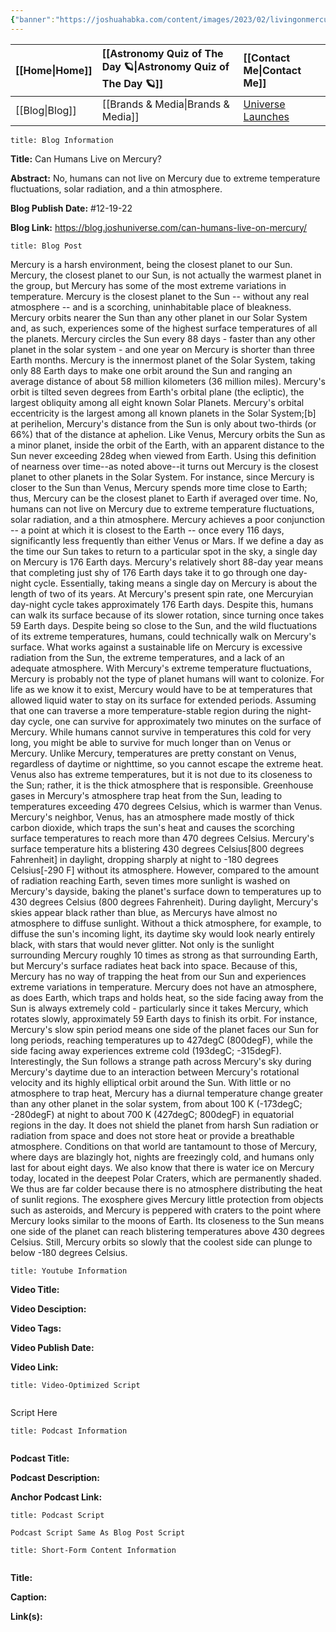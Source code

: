 ```yaml
---
{"banner":"https://joshuahabka.com/content/images/2023/02/livingonmercury--1-.png","banner_x":0.5,"dg-publish":true,"permalink":"/blog/can-humans-live-on-mercury/","dgPassFrontmatter":true,"noteIcon":"","created":"","updated":""}
---
```




<div class="transclusion internal-embed is-loaded"><div class="markdown-embed">



| [[Home\|Home]] | [[Astronomy Quiz of The Day 🪐\|Astronomy Quiz of The Day 🪐]] | [[Contact Me\|Contact Me]]                                |
|:-------- |:-------------------------------- |:--------------------------------------------- |
| [[Blog\|Blog]] | [[Brands & Media\|Brands & Media]]           | [Universe Launches](https://stardashusa.com/) |


</div></div>


```ad-info
title: Blog Information
```

**Title:** Can Humans Live on Mercury?

**Abstract:** No, humans can not live on Mercury due to extreme temperature fluctuations, solar radiation, and a thin atmosphere.

**Blog Publish Date:** #12-19-22

**Blog Link:** https://blog.joshuniverse.com/can-humans-live-on-mercury/

```ad-abstract
title: Blog Post
```

Mercury is a harsh environment, being the closest planet to our Sun. Mercury, the closest planet to our Sun, is not actually the warmest planet in the group, but Mercury has some of the most extreme variations in temperature. Mercury is the closest planet to the Sun -- without any real atmosphere -- and is a scorching, uninhabitable place of bleakness.
Mercury orbits nearer the Sun than any other planet in our Solar System and, as such, experiences some of the highest surface temperatures of all the planets. Mercury circles the Sun every 88 days - faster than any other planet in the solar system - and one year on Mercury is shorter than three Earth months. Mercury is the innermost planet of the Solar System, taking only 88 Earth days to make one orbit around the Sun and ranging an average distance of about 58 million kilometers (36 million miles).
Mercury's orbit is tilted seven degrees from Earth's orbital plane (the ecliptic), the largest obliquity among all eight known Solar Planets. Mercury's orbital eccentricity is the largest among all known planets in the Solar System;[b] at perihelion, Mercury's distance from the Sun is only about two-thirds (or 66%) that of the distance at aphelion. Like Venus, Mercury orbits the Sun as a minor planet, inside the orbit of the Earth, with an apparent distance to the Sun never exceeding 28deg when viewed from Earth.
Using this definition of nearness over time--as noted above--it turns out Mercury is the closest planet to other planets in the Solar System. For instance, since Mercury is closer to the Sun than Venus, Mercury spends more time close to Earth; thus, Mercury can be the closest planet to Earth if averaged over time.
No, humans can not live on Mercury due to extreme temperature fluctuations, solar radiation, and a thin atmosphere.
Mercury achieves a poor conjunction -- a point at which it is closest to the Earth -- once every 116 days, significantly less frequently than either Venus or Mars. If we define a day as the time our Sun takes to return to a particular spot in the sky, a single day on Mercury is 176 Earth days.
Mercury's relatively short 88-day year means that completing just shy of 176 Earth days take it to go through one day-night cycle. Essentially, taking means a single day on Mercury is about the length of two of its years. At Mercury's present spin rate, one Mercuryian day-night cycle takes approximately 176 Earth days.
Despite this, humans can walk its surface because of its slower rotation, since turning once takes 59 Earth days. Despite being so close to the Sun, and the wild fluctuations of its extreme temperatures, humans, could technically walk on Mercury's surface.
What works against a sustainable life on Mercury is excessive radiation from the Sun, the extreme temperatures, and a lack of an adequate atmosphere. With Mercury's extreme temperature fluctuations, Mercury is probably not the type of planet humans will want to colonize. For life as we know it to exist, Mercury would have to be at temperatures that allowed liquid water to stay on its surface for extended periods.
Assuming that one can traverse a more temperature-stable region during the night-day cycle, one can survive for approximately two minutes on the surface of Mercury. While humans cannot survive in temperatures this cold for very long, you might be able to survive for much longer than on Venus or Mercury. Unlike Mercury, temperatures are pretty constant on Venus, regardless of daytime or nighttime, so you cannot escape the extreme heat.
Venus also has extreme temperatures, but it is not due to its closeness to the Sun; rather, it is the thick atmosphere that is responsible. Greenhouse gases in Mercury's atmosphere trap heat from the Sun, leading to temperatures exceeding 470 degrees Celsius, which is warmer than Venus.
Mercury's neighbor, Venus, has an atmosphere made mostly of thick carbon dioxide, which traps the sun's heat and causes the scorching surface temperatures to reach more than 470 degrees Celsius. Mercury's surface temperature hits a blistering 430 degrees Celsius[800 degrees Fahrenheit] in daylight, dropping sharply at night to -180 degrees Celsius[-290 F] without its atmosphere.
However, compared to the amount of radiation reaching Earth, seven times more sunlight is washed on Mercury's dayside, baking the planet's surface down to temperatures up to 430 degrees Celsius (800 degrees Fahrenheit). During daylight, Mercury's skies appear black rather than blue, as Mercurys have almost no atmosphere to diffuse sunlight. Without a thick atmosphere, for example, to diffuse the sun's incoming light, its daytime sky would look nearly entirely black, with stars that would never glitter.
Not only is the sunlight surrounding Mercury roughly 10 times as strong as that surrounding Earth, but Mercury's surface radiates heat back into space. Because of this, Mercury has no way of trapping the heat from our Sun and experiences extreme variations in temperature. Mercury does not have an atmosphere, as does Earth, which traps and holds heat, so the side facing away from the Sun is always extremely cold - particularly since it takes Mercury, which rotates slowly, approximately 59 Earth days to finish its orbit.
For instance, Mercury's slow spin period means one side of the planet faces our Sun for long periods, reaching temperatures up to 427degC (800degF), while the side facing away experiences extreme cold (193degC; -315degF).
Interestingly, the Sun follows a strange path across Mercury's sky during Mercury's daytime due to an interaction between Mercury's rotational velocity and its highly elliptical orbit around the Sun.
With little or no atmosphere to trap heat, Mercury has a diurnal temperature change greater than any other planet in the solar system, from about 100 K (-173degC; -280degF) at night to about 700 K (427degC; 800degF) in equatorial regions in the day. It does not shield the planet from harsh Sun radiation or radiation from space and does not store heat or provide a breathable atmosphere. Conditions on that world are tantamount to those of Mercury, where days are blazingly hot, nights are freezingly cold, and humans only last for about eight days.
We also know that there is water ice on Mercury today, located in the deepest Polar Craters, which are permanently shaded. We thus are far colder because there is no atmosphere distributing the heat of sunlit regions.
The exosphere gives Mercury little protection from objects such as asteroids, and Mercury is peppered with craters to the point where Mercury looks similar to the moons of Earth. Its closeness to the Sun means one side of the planet can reach blistering temperatures above 430 degrees Celsius. Still, Mercury orbits so slowly that the coolest side can plunge to below -180 degrees Celsius.

```ad-info
title: Youtube Information
```

**Video Title:**

**Video Desciption:**

**Video Tags:**

**Video Publish Date:**

**Video Link:**

```ad-abstract
title: Video-Optimized Script


```

Script Here

```ad-info
title: Podcast Information


```

**Podcast Title:**

**Podcast Description:**

**Anchor Podcast Link:**

```ad-info
title: Podcast Script

Podcast Script Same As Blog Post Script

```


```ad-info
title: Short-Form Content Information


```

**Title:**

**Caption:**

**Link(s):**

